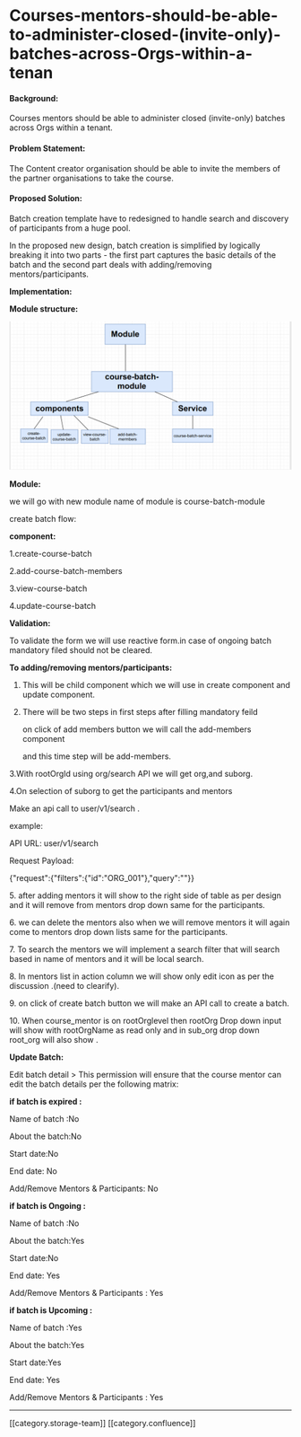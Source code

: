 # Courses-mentors-should-be-able-to-administer-closed-(invite-only)-batches-across-Orgs-within-a-tenan

#### **Background:**

Courses mentors should be able to administer closed (invite-only) batches across Orgs within a tenant.

#### Problem Statement:

The Content creator organisation should be able to invite the members of the partner organisations to take the course.

#### Proposed Solution:

Batch creation template have to redesigned to handle search and discovery of participants from a huge pool.

In the proposed new design, batch creation is simplified by logically breaking it into two parts - the first part captures the basic details of the batch and the second part deals with adding/removing mentors/participants.

**Implementation:**

**Module structure:**

![](images/storage/Screenshot.png)

**Module:**

we will go with new module name of module is course-batch-module

create batch flow:

**component:**

1.create-course-batch

2.add-course-batch-members

3.view-course-batch

4.update-course-batch

**Validation:**

To validate the form we will use reactive form.in case of ongoing batch mandatory filed should not be cleared.

**To adding/removing mentors/participants:**

1. This will be child component which we will use in create component and update component.
2.  There will be two steps in first steps after filling mandatory feild

    on click of add members button we will call the add-members component

    and this time step will be add-members.

&#x20;     3.With rootOrgId using org/search API we will get org,and suborg.

&#x20;     4.On selection of suborg to get the participants and mentors

&#x20;           Make an api call to user/v1/search .

&#x20;           example:

&#x20;               API URL: user/v1/search

&#x20;            Request Payload:

&#x20;           {"request":{"filters":{"id":"ORG\_001"},"query":""\}}

&#x20;    5\. after adding mentors it will show to the right side of table as per design and it will remove from mentors drop down same for the participants.

&#x20;    6\.  we can delete the mentors also when we will remove mentors it will again come to mentors drop down lists same for the participants.

&#x20;    7\. To search the mentors  we will implement a search filter that will search based in name of mentors and it will be local search.

&#x20;    8\. In mentors list in action column we will show only edit icon as per the discussion .(need to clearify).

&#x20;    9\. on click of create batch button we will make an API call to create a batch.

&#x20;    10\. When course\_mentor is on rootOrglevel then rootOrg Drop down input will show with rootOrgName as read only and in sub\_org drop down root\_org will also show .

**Update Batch:**

Edit batch detail > This permission will ensure that the course mentor can edit the batch details per the following matrix:

**if batch is expired :**

Name of batch :No

About the batch:No

Start date:No

End date: No

Add/Remove Mentors & Participants: No

**if batch is Ongoing :**

Name of batch :No

About the batch:Yes

Start date:No

End date: Yes

Add/Remove Mentors & Participants : Yes

**if batch is Upcoming :**

Name of batch :Yes

About the batch:Yes

Start date:Yes

End date: Yes

Add/Remove Mentors & Participants : Yes

***

\[\[category.storage-team]] \[\[category.confluence]]
